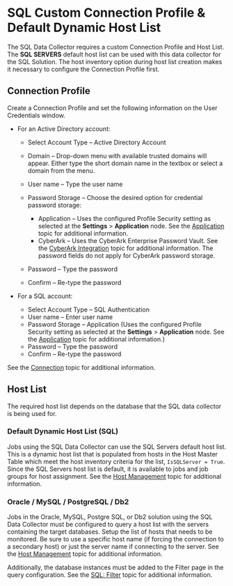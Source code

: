 # SQL Custom Connection Profile & Default Dynamic Host List

The SQL Data Collector requires a custom Connection Profile and Host List. The **SQL SERVERS**
default host list can be used with this data collector for the SQL Solution. The host inventory
option during host list creation makes it necessary to configure the Connection Profile first.

## Connection Profile

Create a Connection Profile and set the following information on the User Credentials window.

- For an Active Directory account:

    - Select Account Type – Active Directory Account
    - Domain – Drop-down menu with available trusted domains will appear. Either type the short
      domain name in the textbox or select a domain from the menu.
    - User name – Type the user name
    - Password Storage – Choose the desired option for credential password storage:

        - Application – Uses the configured Profile Security setting as selected at the
          **Settings** > **Application** node. See the
          [Application](/docs/accessanalyzer/11.6/admin/settings/application/overview.md)
          topic for additional information.
        - CyberArk – Uses the CyberArk Enterprise Password Vault. See the
          [CyberArk Integration](/docs/accessanalyzer/11.6/admin/settings/connection/cyberarkintegration.md)
          topic for additional information. The password fields do not apply for CyberArk password
          storage.

    - Password – Type the password
    - Confirm – Re-type the password

- For a SQL account:

    - Select Account Type – SQL Authentication
    - User name – Enter user name
    - Password Storage – Application (Uses the configured Profile Security setting as selected at
      the **Settings** > **Application** node. See the
      [Application](/docs/accessanalyzer/11.6/admin/settings/application/overview.md)
      topic for additional information.)
    - Password – Type the password
    - Confirm – Re-type the password

See the
[Connection](/docs/accessanalyzer/11.6/admin/settings/connection/overview.md)
topic for additional information.

## Host List

The required host list depends on the database that the SQL data collector is being used for.

### Default Dynamic Host List (SQL)

Jobs using the SQL Data Collector can use the SQL Servers default host list. This is a dynamic host
list that is populated from hosts in the Host Master Table which meet the host inventory criteria
for the list, `IsSQLServer = True`. Since the SQL Servers host list is default, it is available to
jobs and job groups for host assignment. See the
[Host Management](/docs/accessanalyzer/11.6/admin/hostmanagement/overview.md)
topic for additional information.

### Oracle / MySQL / PostgreSQL / Db2

Jobs in the Oracle, MySQL, Postgre SQL, or Db2 solution using the SQL Data Collector must be
configured to query a host list with the servers containing the target databases. Setup the list of
hosts that needs to be monitored. Be sure to use a specific host name (if forcing the connection to
a secondary host) or just the server name if connecting to the server. See the
[Host Management](/docs/accessanalyzer/11.6/admin/hostmanagement/overview.md)
topic for additional information.

Additionally, the database instances must be added to the Filter page in the query configuration.
See the
[SQL: Filter](/docs/accessanalyzer/11.6/admin/datacollector/sql/filter.md)
topic for additional information.
